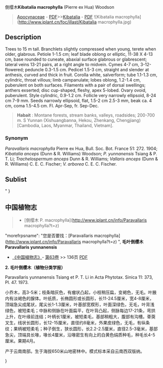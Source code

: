 倒缨木**Kibatalia macrophylla** (Pierre ex Hua) Woodson

> [Apocynaceae](http://www.iplant.cn/info/Apocynaceae?t=foc) - [PDF](http://www.iplant.cn/foc/pdf/Apocynaceae.pdf)>>[Kibatalia](http://www.iplant.cn/info/Kibatalia?t=foc) - [PDF](http://www.iplant.cn/foc/pdf/Kibatalia.pdf)
![Kibatalia macrophylla](http://www.iplant.cn/foc/illast/Kibatalia macrophylla.jpg)

## Description

Trees to 15 m tall. Branchlets slightly compressed when young, terete when older, glabrous. Petiole 1-1.5 cm; leaf blade oblong or elliptic, 11-38 X 4-13 cm, base rounded to cuneate, abaxial surface glabrous or glabrescent; lateral veins 13-21 pairs, at a right angle to midvein. Cymes 4-7 cm, 3-12-flowered; peduncle 0.3-1.5 cm. Pedicel 1.5-3 cm, straight and slender at anthesis, curved and thick in fruit. Corolla white, salverform; tube 1.1-1.3 cm, cylindric, throat villous; limb campanulate; lobes oblong, 1.2-1.4 cm, puberulent on both surfaces. Filaments with a pair of dorsal swellings; anthers exserted; disc cup-shaped, fleshy, apex 5-lobed. Ovary ovoid, puberulent. Style cylindric, 0.9-1.2 cm. Follicle very narrowly ellipsoid, 8-24 cm 7-9 mm. Seeds narrowly ellipsoid, flat, 1.5-2 cm 2.5-3 mm, beak ca. 4 cm, coma 1.5-4.5 cm. Fl. Apr-Sep, fr. Sep-Dec.


> **Habait** : 
> Montane forests, stream banks, valleys, roadsides; 200-700 m. S Yunnan (Xishuangbanna, Hekou, Zhenkang, Chengjiang) [Cambodia, Laos, Myanmar, Thailand, Vietnam].

### Synonym
*Paravallaris macrophylla* Pierre ex Hua, Bull. Soc. Bot. France 51: 272. 1904; *Kibatalia anceps* (Dunn & R. Williams) Woodson; *P. yunnanensis* Tsiang & P. T. Li; *Trachelospermum anceps* Dunn & R. Williams; *Vallaris anceps* (Dunn & R. Williams) C. E. C. Fischer; *V. arborea* C. E. C. Fischer.


## Sublist
"
}
## 中国植物志

> * [倒缨木  P.  macrophylla](http://www.iplant.cn/info/Paravallaris macrophylla?t=z)

  "morefrpsname": "您是否要找：<span class='spantxt'>[Paravallaris macrophylla](http://www.iplant.cn/info/Paravallaris macrophylla?t=z) ",
**毛叶倒缨木 Paravallaris yunnanensis**

* [《中国植物志》](http://www.iplant.cn/frps)- [第63卷](http://www.iplant.cn/frps/vol/63) >> 136页 [PDF](http://www.iplant.cn/frps/pdf/63/136.pdf)


**2. 毛叶倒缨木（植物分类学报）**

Paravallaris yunnanensis Tsiang et P. T. Li in Acta Phytotax. Sinica 11: 373, Pl. 47. 1973.

小乔木，高3-5米；枝条暗灰色，有瘤状凸起，小枝稍压扁，变褐色，无毛。叶腋内有淡褐色的腺体。叶纸质，长椭圆形或长圆形，长11-24.5厘米，宽4-8厘米，顶端急尖成尾状，尾尖长1-1.3厘米，叶基部宽楔形，叶面深绿色，无毛，叶背浅绿色，被短柔毛；中脉和侧脉在叶面扁平，在叶背凸起，侧脉每边17-21条，弯拱上升，在叶缘前连结；叶柄长1厘米，被短柔毛，基部稍粗大，腹部有沟槽。蓇葖叉生，线状长圆形，长12-15厘米，直径约8毫米，外果皮绿色，无毛，有纵条纹；果柄被短柔毛；种子倒生，狭长圆形，长2.2-2.5厘米，直径2.5-3毫米，基部急尖，顶端具长喙，喙长4厘米，沿喙密生有向上的白黄色绢质种毛，种毛长4-5厘米。果期4月。

产于云南南部。生于海拔650米山地密林中。模式标本采自云南西双版纳。

}